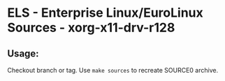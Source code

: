 # ELS - Enterprise Linux/EuroLinux Sources - xorg-x11-drv-r128
 
## Usage:
  Checkout branch or tag. Use `make sources` to recreate  SOURCE0 archive.
